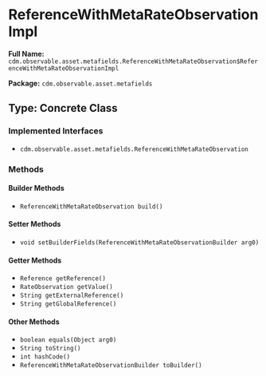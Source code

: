 # ReferenceWithMetaRateObservationImpl

**Full Name:** `cdm.observable.asset.metafields.ReferenceWithMetaRateObservation$ReferenceWithMetaRateObservationImpl`

**Package:** `cdm.observable.asset.metafields`

## Type: Concrete Class

### Implemented Interfaces

- `cdm.observable.asset.metafields.ReferenceWithMetaRateObservation`

### Methods

#### Builder Methods

- `ReferenceWithMetaRateObservation build()`

#### Setter Methods

- `void setBuilderFields(ReferenceWithMetaRateObservationBuilder arg0)`

#### Getter Methods

- `Reference getReference()`
- `RateObservation getValue()`
- `String getExternalReference()`
- `String getGlobalReference()`

#### Other Methods

- `boolean equals(Object arg0)`
- `String toString()`
- `int hashCode()`
- `ReferenceWithMetaRateObservationBuilder toBuilder()`


